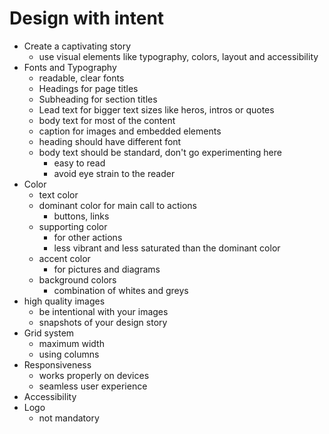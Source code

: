 # Design with intent

- Create a captivating story
  - use visual elements like typography, colors, layout and accessibility
- Fonts and Typography
  - readable, clear fonts
  - Headings for page titles
  - Subheading for section titles
  - Lead text for bigger text sizes like heros, intros or quotes
  - body text for most of the content
  - caption for images and embedded elements
  - heading should have different font
  - body text should be standard, don't go experimenting here
    - easy to read
    - avoid eye strain to the reader
- Color
  - text color
  - dominant color for main call to actions
    - buttons, links
  - supporting color
    - for other actions
    - less vibrant and less saturated than the dominant color
  - accent color
    - for pictures and diagrams
  - background colors
    - combination of whites and greys
- high quality images
  - be intentional with your images
  - snapshots of your design story
- Grid system
  - maximum width
  - using columns
- Responsiveness
  - works properly on devices
  - seamless user experience
- Accessibility
- Logo
  - not mandatory